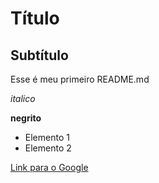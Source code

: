 # Título

## Subtítulo


Esse é meu primeiro README.md

*italico*

**negrito**

- Elemento 1
- Elemento 2

[Link para o Google](https:www.google.com)


